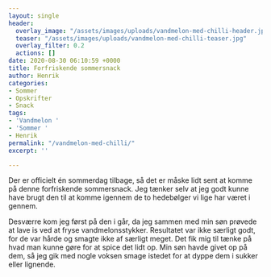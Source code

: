 ```yaml
---
layout: single
header:
  overlay_image: "/assets/images/uploads/vandmelon-med-chilli-header.jpg"
  teaser: "/assets/images/uploads/vandmelon-med-chilli-teaser.jpg"
  overlay_filter: 0.2
  actions: []
date: 2020-08-30 06:10:59 +0000
title: Forfriskende sommersnack
author: Henrik
categories:
- Sommer
- Opskrifter
- Snack
tags:
- 'Vandmelon '
- 'Sommer '
- Henrik
permalink: "/vandmelon-med-chilli/"
excerpt: ''

---
```

Der er officielt én sommerdag tilbage, så det er måske lidt sent at komme på denne forfriskende sommersnack. Jeg tænker selv at jeg godt kunne have brugt den til at komme igennem de to hedebølger vi lige har været i gennem.

Desværre kom jeg først på den i går, da jeg sammen med min søn prøvede at lave is ved at fryse vandmelonsstykker. Resultatet var ikke særligt godt, for de var hårde og smagte ikke af særligt meget. Det fik mig til tænke på hvad man kunne gøre for at spice det lidt op. Min søn havde givet op på dem, så jeg gik med nogle voksen smage istedet for at dyppe dem i sukker eller lignende. 